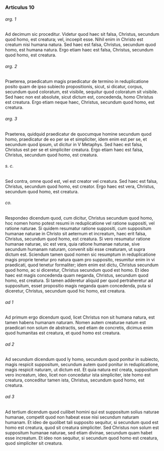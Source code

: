 ### Articulus 10

###### arg. 1
Ad decimum sic proceditur. Videtur quod haec sit falsa, Christus, secundum quod homo, est creatura; vel, incoepit esse. Nihil enim in Christo est creatum nisi humana natura. Sed haec est falsa, Christus, secundum quod homo, est humana natura. Ergo etiam haec est falsa, Christus, secundum quod homo, est creatura.

###### arg. 2
Praeterea, praedicatum magis praedicatur de termino in reduplicatione posito quam de ipso subiecto propositionis, sicut, si dicatur, corpus, secundum quod coloratum, est visibile, sequitur quod coloratum sit visibile. Sed haec non est absolute, sicut dictum est, concedenda, homo Christus est creatura. Ergo etiam neque haec, Christus, secundum quod homo, est creatura.

###### arg. 3
Praeterea, quidquid praedicatur de quocumque homine secundum quod homo, praedicatur de eo per se et simpliciter, idem enim est per se, et secundum quod ipsum, ut dicitur in V Metaphys. Sed haec est falsa, Christus est per se et simpliciter creatura. Ergo etiam haec est falsa, Christus, secundum quod homo, est creatura.

###### s. c.
Sed contra, omne quod est, vel est creator vel creatura. Sed haec est falsa, Christus, secundum quod homo, est creator. Ergo haec est vera, Christus, secundum quod homo, est creatura.

###### co.
Respondeo dicendum quod, cum dicitur, Christus secundum quod homo, hoc nomen homo potest resumi in reduplicatione vel ratione suppositi, vel ratione naturae. Si quidem resumatur ratione suppositi, cum suppositum humanae naturae in Christo sit aeternum et increatum, haec erit falsa, Christus, secundum quod homo, est creatura. Si vero resumatur ratione humanae naturae, sic est vera, quia ratione humanae naturae, sive secundum humanam naturam, convenit sibi esse creaturam, ut supra dictum est. Sciendum tamen quod nomen sic resumptum in reduplicatione magis proprie tenetur pro natura quam pro supposito, resumitur enim in vi praedicati, quod tenetur formaliter; idem enim est dictu, Christus secundum quod homo, ac si diceretur, Christus secundum quod est homo. Et ideo haec est magis concedenda quam neganda, Christus, secundum quod homo, est creatura. Si tamen adderetur aliquid per quod pertraheretur ad suppositum, esset propositio magis neganda quam concedenda, puta si diceretur, Christus, secundum quod hic homo, est creatura.

###### ad 1
Ad primum ergo dicendum quod, licet Christus non sit humana natura, est tamen habens humanam naturam. Nomen autem creaturae natum est praedicari non solum de abstractis, sed etiam de concretis, dicimus enim quod humanitas est creatura, et quod homo est creatura.

###### ad 2
Ad secundum dicendum quod ly homo, secundum quod ponitur in subiecto, magis respicit suppositum, secundum autem quod ponitur in reduplicatione, magis respicit naturam, ut dictum est. Et quia natura est creata, suppositum vero increatum, ideo, licet non concedatur ista simpliciter, iste homo est creatura, conceditur tamen ista, Christus, secundum quod homo, est creatura.

###### ad 3
Ad tertium dicendum quod cuilibet homini qui est suppositum solius naturae humanae, competit quod non habeat esse nisi secundum naturam humanam. Et ideo de quolibet tali supposito sequitur, si secundum quod est homo est creatura, quod sit creatura simpliciter. Sed Christus non solum est suppositum humanae naturae, sed etiam divinae, secundum quam habet esse increatum. Et ideo non sequitur, si secundum quod homo est creatura, quod simpliciter sit creatura.

